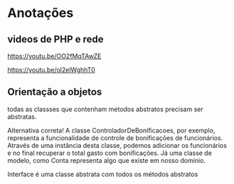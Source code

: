 # Anotações

## videos de PHP e rede

https://youtu.be/OO2fMqTAwZE

https://youtu.be/ol2elWghhT0

## Orientação a objetos

todas as classses que contenham metodos abstratos precisam ser abstratas.

Alternativa correta! A classe ControladorDeBonificacoes, por exemplo, representa a funcionalidade de controle de bonificações de funcionários. Através de uma instância desta classe, podemos adicionar os funcionários e no final recuperar o total gasto com bonificações. Já uma classe de modelo, como Conta representa algo que existe em nosso domínio.

Interface é uma classe abstrata com todos os métodos abstratos